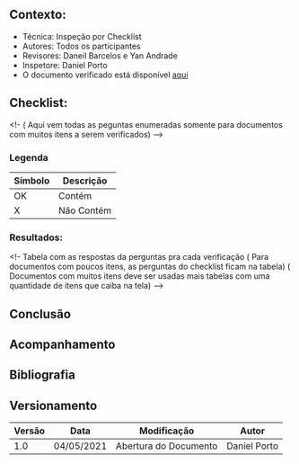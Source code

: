 ## Contexto:	
 - Técnica: Inspeção por Checklist
 - Autores: Todos os participantes
 - Revisores: Daneil Barcelos e Yan Andrade
 - Inspetore: Daniel Porto 
 - O documento verificado está disponível [aqui]()

## Checklist:
<!- ( Aqui vem todas as peguntas enumeradas somente para documentos com muitos itens a serem verificados) -->

### Legenda 

|Símbolo|Descrição|
|--|--|
|OK|Contém|
|X|Não Contém|

### Resultados:
<!- Tabela com as respostas da perguntas pra cada verificação 
( Para documentos com poucos itens, as perguntas do checklist ficam na tabela)
( Documentos com muitos itens deve ser usadas mais tabelas com uma quantidade de itens que caiba na tela) --> 

## Conclusão

## Acompanhamento

## Bibliografia

## Versionamento
|Versão|Data|Modificação|Autor|
|--|--|--|--|
|1.0|04/05/2021|Abertura do Documento|Daniel Porto|